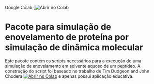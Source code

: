 Google Colab [![Abrir no Colab](https://colab.research.google.com/drive/1h_gjHSbqUcnN99fFb7TkX2JkQIbPklbv#scrollTo=vSVy_TkqR1pP)
# Pacote para simulação de enovelamento de proteína por simulação de dinâmica molecular
Este pacote contém os scripts necessários para a execução de uma simulação de enovelamento em solvente aquoso de um peptídeo.
A construção do script foi baseado no trabalho de Tim Dudgeon and John Chodera [![Abrir no Colab](https://colab.research.google.com/assets/colab-badge.svg)](https://github.com/tdudgeon/simple-simulate-complex) e apenas possuí aplicação educativa.
